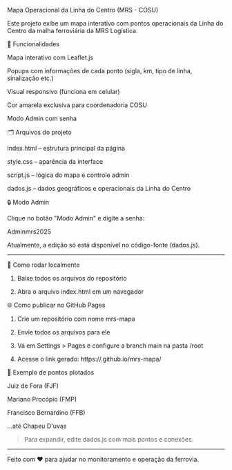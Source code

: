Mapa Operacional da Linha do Centro (MRS - COSU)

Este projeto exibe um mapa interativo com pontos operacionais da Linha do Centro da malha ferroviária da MRS Logística.

🔧 Funcionalidades

Mapa interativo com Leaflet.js

Popups com informações de cada ponto (sigla, km, tipo de linha, sinalização etc.)

Visual responsivo (funciona em celular)

Cor amarela exclusiva para coordenadoria COSU

Modo Admin com senha


🗂 Arquivos do projeto

index.html – estrutura principal da página

style.css – aparência da interface

script.js – lógica do mapa e controle admin

dados.js – dados geográficos e operacionais da Linha do Centro


🔒 Modo Admin

Clique no botão "Modo Admin" e digite a senha:

Adminmrs2025

Atualmente, a edição só está disponível no código-fonte (dados.js).


---

🚀 Como rodar localmente

1. Baixe todos os arquivos do repositório


2. Abra o arquivo index.html em um navegador



🌐 Como publicar no GitHub Pages

1. Crie um repositório com nome mrs-mapa


2. Envie todos os arquivos para ele


3. Vá em Settings > Pages e configure a branch main na pasta /root


4. Acesse o link gerado: https://<seu-usuario>.github.io/mrs-mapa/



📍 Exemplo de pontos plotados

Juiz de Fora (FJF)

Mariano Procópio (FMP)

Francisco Bernardino (FFB)

...até Chapeu D'uvas


> Para expandir, edite dados.js com mais pontos e conexões.




---

Feito com ❤️ para ajudar no monitoramento e operação da ferrovia.

